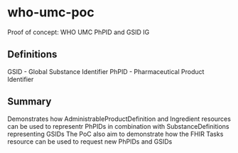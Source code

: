 # who-umc-poc
Proof of concept: WHO UMC PhPID and GSID IG
## Definitions
GSID - Global Substance Identifier
PhPID - Pharmaceutical Product Identifier

## Summary
Demonstrates how AdministrableProductDefinition and Ingredient resources can be used to representr PhPIDs in combination with SubstanceDefinitions representing GSIDs
The PoC also aim to demonstrate how the FHIR Tasks resource can be used to request new PhPIDs and GSIDs
